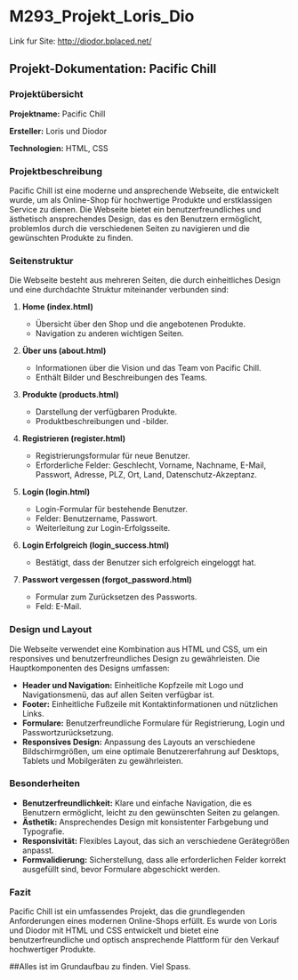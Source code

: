 # M293_Projekt_Loris_Dio

Link fur Site: http://diodor.bplaced.net/


## Projekt-Dokumentation: Pacific Chill

### Projektübersicht

**Projektname:** Pacific Chill

**Ersteller:** Loris und Diodor

**Technologien:** HTML, CSS

### Projektbeschreibung

Pacific Chill ist eine moderne und ansprechende Webseite, die entwickelt wurde, um als Online-Shop für hochwertige Produkte und erstklassigen Service zu dienen. Die Webseite bietet ein benutzerfreundliches und ästhetisch ansprechendes Design, das es den Benutzern ermöglicht, problemlos durch die verschiedenen Seiten zu navigieren und die gewünschten Produkte zu finden.

### Seitenstruktur

Die Webseite besteht aus mehreren Seiten, die durch einheitliches Design und eine durchdachte Struktur miteinander verbunden sind:

1. **Home (index.html)**
   - Übersicht über den Shop und die angebotenen Produkte.
   - Navigation zu anderen wichtigen Seiten.

2. **Über uns (about.html)**
   - Informationen über die Vision und das Team von Pacific Chill.
   - Enthält Bilder und Beschreibungen des Teams.

3. **Produkte (products.html)**
   - Darstellung der verfügbaren Produkte.
   - Produktbeschreibungen und -bilder.

4. **Registrieren (register.html)**
   - Registrierungsformular für neue Benutzer.
   - Erforderliche Felder: Geschlecht, Vorname, Nachname, E-Mail, Passwort, Adresse, PLZ, Ort, Land, Datenschutz-Akzeptanz.

5. **Login (login.html)**
   - Login-Formular für bestehende Benutzer.
   - Felder: Benutzername, Passwort.
   - Weiterleitung zur Login-Erfolgsseite.

6. **Login Erfolgreich (login_success.html)**
   - Bestätigt, dass der Benutzer sich erfolgreich eingeloggt hat.

7. **Passwort vergessen (forgot_password.html)**
   - Formular zum Zurücksetzen des Passworts.
   - Feld: E-Mail.

### Design und Layout

Die Webseite verwendet eine Kombination aus HTML und CSS, um ein responsives und benutzerfreundliches Design zu gewährleisten. Die Hauptkomponenten des Designs umfassen:

- **Header und Navigation:** Einheitliche Kopfzeile mit Logo und Navigationsmenü, das auf allen Seiten verfügbar ist.
- **Footer:** Einheitliche Fußzeile mit Kontaktinformationen und nützlichen Links.
- **Formulare:** Benutzerfreundliche Formulare für Registrierung, Login und Passwortzurücksetzung.
- **Responsives Design:** Anpassung des Layouts an verschiedene Bildschirmgrößen, um eine optimale Benutzererfahrung auf Desktops, Tablets und Mobilgeräten zu gewährleisten.

### Besonderheiten

- **Benutzerfreundlichkeit:** Klare und einfache Navigation, die es Benutzern ermöglicht, leicht zu den gewünschten Seiten zu gelangen.
- **Ästhetik:** Ansprechendes Design mit konsistenter Farbgebung und Typografie.
- **Responsivität:** Flexibles Layout, das sich an verschiedene Gerätegrößen anpasst.
- **Formvalidierung:** Sicherstellung, dass alle erforderlichen Felder korrekt ausgefüllt sind, bevor Formulare abgeschickt werden.

### Fazit

Pacific Chill ist ein umfassendes Projekt, das die grundlegenden Anforderungen eines modernen Online-Shops erfüllt. Es wurde von Loris und Diodor mit HTML und CSS entwickelt und bietet eine benutzerfreundliche und optisch ansprechende Plattform für den Verkauf hochwertiger Produkte.

##Alles ist im Grundaufbau zu finden. Viel Spass.

